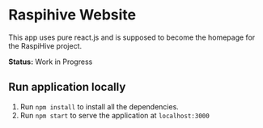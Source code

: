 # Raspihive Website
This app uses pure react.js and is supposed to become the homepage for the RaspiHive project.

**Status:** Work in Progress

## Run application locally
1. Run `npm install` to install all the dependencies. 
2. Run `npm start` to serve the application at `localhost:3000`
